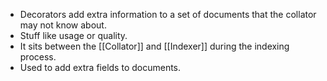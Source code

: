 - Decorators add extra information to a set of documents that the collator may not know about.
- Stuff like usage or quality.
- It sits between the [[Collator]] and [[Indexer]] during the indexing process. 
- Used to add extra fields to documents.
